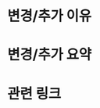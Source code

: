 # 변경/추가 이유
<!-- 문서를 변경 또는 추가한 이유에 대해 설명해주세요. -->

# 변경/추가 요약
<!-- 문서가 최종적으로 어떻게 변경 또는 추가됐는지 간략하게 설명해주세요. -->

# 관련 링크
<!-- 관련 논의, 레퍼런스 링크 등을 올려주세요. -->
<!-- 없다면 이 섹션을 지워주세요. -->
